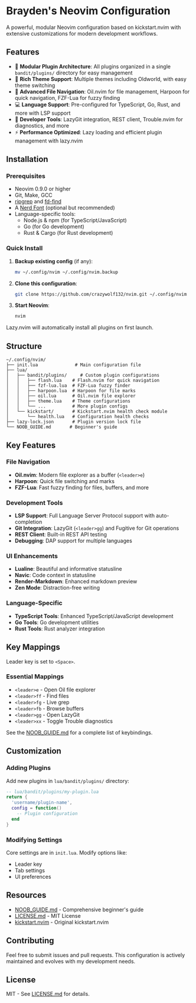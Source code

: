 # Brayden's Neovim Configuration

A powerful, modular Neovim configuration based on kickstart.nvim with extensive customizations for modern development workflows.

## Features

- 🚀 **Modular Plugin Architecture**: All plugins organized in a single `bandit/plugins/` directory for easy management
- 🎨 **Rich Theme Support**: Multiple themes including Oldworld, with easy theme switching
- 📁 **Advanced File Navigation**: Oil.nvim for file management, Harpoon for quick navigation, FZF-Lua for fuzzy finding
- 💻 **Language Support**: Pre-configured for TypeScript, Go, Rust, and more with LSP support
- 🔧 **Developer Tools**: LazyGit integration, REST client, Trouble.nvim for diagnostics, and more
- ⚡ **Performance Optimized**: Lazy loading and efficient plugin management with lazy.nvim

## Installation

### Prerequisites

- Neovim 0.9.0 or higher
- Git, Make, GCC
- [ripgrep](https://github.com/BurntSushi/ripgrep) and [fd-find](https://github.com/sharkdp/fd)
- A [Nerd Font](https://www.nerdfonts.com/) (optional but recommended)
- Language-specific tools:
  - Node.js & npm (for TypeScript/JavaScript)
  - Go (for Go development)
  - Rust & Cargo (for Rust development)

### Quick Install

1. **Backup existing config** (if any):
   ```bash
   mv ~/.config/nvim ~/.config/nvim.backup
   ```

2. **Clone this configuration**:
   ```bash
   git clone https://github.com/crazywolf132/nvim.git ~/.config/nvim
   ```

3. **Start Neovim**:
   ```bash
   nvim
   ```

Lazy.nvim will automatically install all plugins on first launch.

## Structure

```
~/.config/nvim/
├── init.lua              # Main configuration file
├── lua/
│   ├── bandit/plugins/     # Custom plugin configurations
│   │   ├── flash.lua    # Flash.nvim for quick navigation
│   │   ├── fzf-lua.lua  # FZF-Lua fuzzy finder
│   │   ├── harpoon.lua  # Harpoon for file marks
│   │   ├── oil.lua      # Oil.nvim file explorer
│   │   ├── theme.lua    # Theme configurations
│   │   └── ...          # More plugin configs
│   └── kickstart/       # Kickstart.nvim health check module
│       └── health.lua   # Configuration health checks
├── lazy-lock.json       # Plugin version lock file
└── NOOB_GUIDE.md       # Beginner's guide

```

## Key Features

### File Navigation
- **Oil.nvim**: Modern file explorer as a buffer (`<leader>e`)
- **Harpoon**: Quick file switching and marks
- **FZF-Lua**: Fast fuzzy finding for files, buffers, and more

### Development Tools
- **LSP Support**: Full Language Server Protocol support with auto-completion
- **Git Integration**: LazyGit (`<leader>gg`) and Fugitive for Git operations
- **REST Client**: Built-in REST API testing
- **Debugging**: DAP support for multiple languages

### UI Enhancements
- **Lualine**: Beautiful and informative statusline
- **Navic**: Code context in statusline
- **Render-Markdown**: Enhanced markdown preview
- **Zen Mode**: Distraction-free writing

### Language-Specific
- **TypeScript Tools**: Enhanced TypeScript/JavaScript development
- **Go Tools**: Go development utilities
- **Rust Tools**: Rust analyzer integration

## Key Mappings

Leader key is set to `<Space>`.

### Essential Mappings
- `<leader>e` - Open Oil file explorer
- `<leader>ff` - Find files
- `<leader>fg` - Live grep
- `<leader>fb` - Browse buffers
- `<leader>gg` - Open LazyGit
- `<leader>xx` - Toggle Trouble diagnostics

See the [NOOB_GUIDE.md](NOOB_GUIDE.md) for a complete list of keybindings.

## Customization

### Adding Plugins

Add new plugins in `lua/bandit/plugins/` directory:

```lua
-- lua/bandit/plugins/my-plugin.lua
return {
  'username/plugin-name',
  config = function()
    -- Plugin configuration
  end
}
```

### Modifying Settings

Core settings are in `init.lua`. Modify options like:
- Leader key
- Tab settings
- UI preferences

## Resources

- [NOOB_GUIDE.md](NOOB_GUIDE.md) - Comprehensive beginner's guide
- [LICENSE.md](LICENSE.md) - MIT License
- [kickstart.nvim](https://github.com/nvim-lua/kickstart.nvim) - Original kickstart.nvim

## Contributing

Feel free to submit issues and pull requests. This configuration is actively maintained and evolves with my development needs.

## License

MIT - See [LICENSE.md](LICENSE.md) for details.